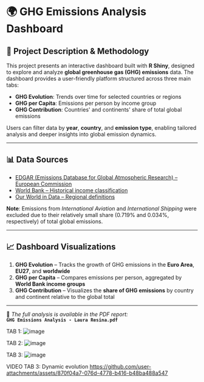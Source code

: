 # 🌍 GHG Emissions Analysis Dashboard

## 📌 Project Description & Methodology

This project presents an interactive dashboard built with **R Shiny**, designed to explore and analyze **global greenhouse gas (GHG) emissions** data. The dashboard provides a user-friendly platform structured across three main tabs:

- **GHG Evolution**: Trends over time for selected countries or regions  
- **GHG per Capita**: Emissions per person by income group  
- **GHG Contribution**: Countries' and continents' share of total global emissions  

Users can filter data by **year**, **country**, and **emission type**, enabling tailored analysis and deeper insights into global emission dynamics.

---

## 📊 Data Sources

- [EDGAR (Emissions Database for Global Atmospheric Research) – European Commission](https://edgar.jrc.ec.europa.eu/report_2024?vis=ghgpop#data_download)  
- [World Bank – Historical income classification](https://datahelpdesk.worldbank.org/knowledgebase/articles/906519-world-bank-country-and-lending-groups)  
- [Our World in Data – Regional definitions](https://ourworldindata.org/world-region-map-definitions)

**Note**: Emissions from *International Aviation* and *International Shipping* were excluded due to their relatively small share (0.719% and 0.034%, respectively) of total global emissions.

---

## 📈 Dashboard Visualizations

1. **GHG Evolution** – Tracks the growth of GHG emissions in the **Euro Area**, **EU27**, and **worldwide**  
2. **GHG per Capita** – Compares emissions per person, aggregated by **World Bank income groups**  
3. **GHG Contribution** – Visualizes the **share of GHG emissions** by country and continent relative to the global total  

---

📄 *The full analysis is available in the PDF report:*  
**`GHG Emissions Analysis - Laura Resina.pdf`**

TAB 1: 
![image](https://github.com/user-attachments/assets/b14469ee-2f23-4d53-9354-44571c9457fd)

TAB 2: 
![image](https://github.com/user-attachments/assets/ff206f4b-bfe3-4ea5-9463-4f69f8a12d70)

TAB 3: ![image](https://github.com/user-attachments/assets/59c88850-33f1-4590-b397-21158fb87a92)

VIDEO TAB 3: Dynamic evolution
https://github.com/user-attachments/assets/870f04a7-076d-4778-b416-b48ba488a547

